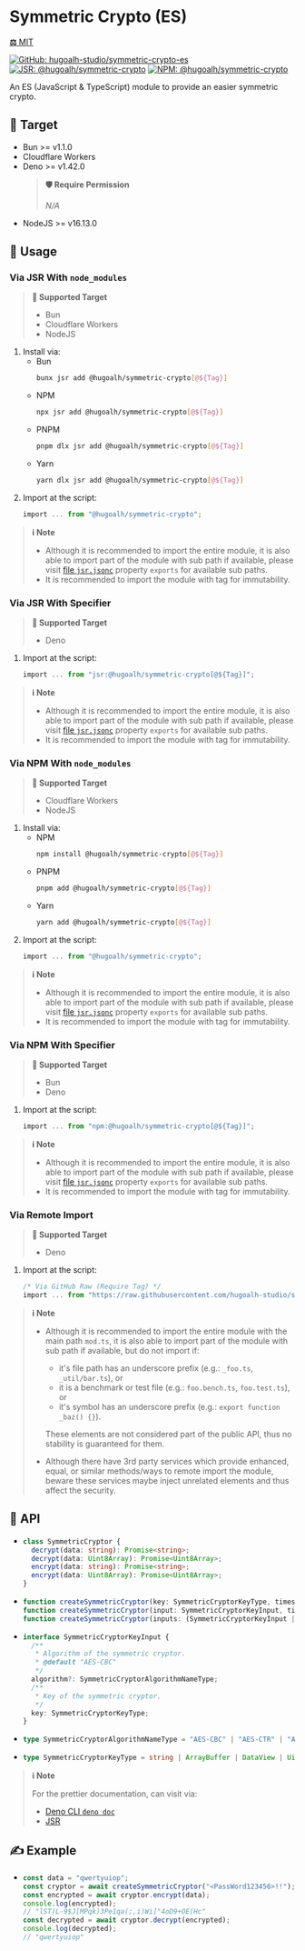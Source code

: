 # Symmetric Crypto (ES)

[**⚖️** MIT](./LICENSE.md)

[![GitHub: hugoalh-studio/symmetric-crypto-es](https://img.shields.io/github/v/release/hugoalh-studio/symmetric-crypto-es?label=hugoalh-studio/symmetric-crypto-es&labelColor=181717&logo=github&logoColor=ffffff&sort=semver&style=flat "GitHub: hugoalh-studio/symmetric-crypto-es")](https://github.com/hugoalh-studio/symmetric-crypto-es)
[![JSR: @hugoalh/symmetric-crypto](https://img.shields.io/jsr/v/@hugoalh/symmetric-crypto?label=JSR%20@hugoalh/symmetric-crypto&labelColor=F7DF1E&logoColor=000000&style=flat "JSR: @hugoalh/symmetric-crypto")](https://jsr.io/@hugoalh/symmetric-crypto)
[![NPM: @hugoalh/symmetric-crypto](https://img.shields.io/npm/v/@hugoalh/symmetric-crypto?label=@hugoalh/symmetric-crypto&labelColor=CB3837&logo=npm&logoColor=ffffff&style=flat "NPM: @hugoalh/symmetric-crypto")](https://www.npmjs.com/package/@hugoalh/symmetric-crypto)

An ES (JavaScript & TypeScript) module to provide an easier symmetric crypto.

## 🎯 Target

- Bun >= v1.1.0
- Cloudflare Workers
- Deno >= v1.42.0
  > **🛡️ Require Permission**
  >
  > *N/A*
- NodeJS >= v16.13.0

## 🔰 Usage

### Via JSR With `node_modules`

> **🎯 Supported Target**
>
> - Bun
> - Cloudflare Workers
> - NodeJS

1. Install via:
    - Bun
      ```sh
      bunx jsr add @hugoalh/symmetric-crypto[@${Tag}]
      ```
    - NPM
      ```sh
      npx jsr add @hugoalh/symmetric-crypto[@${Tag}]
      ```
    - PNPM
      ```sh
      pnpm dlx jsr add @hugoalh/symmetric-crypto[@${Tag}]
      ```
    - Yarn
      ```sh
      yarn dlx jsr add @hugoalh/symmetric-crypto[@${Tag}]
      ```
2. Import at the script:
    ```ts
    import ... from "@hugoalh/symmetric-crypto";
    ```

> **ℹ️ Note**
>
> - Although it is recommended to import the entire module, it is also able to import part of the module with sub path if available, please visit [file `jsr.jsonc`](./jsr.jsonc) property `exports` for available sub paths.
> - It is recommended to import the module with tag for immutability.

### Via JSR With Specifier

> **🎯 Supported Target**
>
> - Deno

1. Import at the script:
    ```ts
    import ... from "jsr:@hugoalh/symmetric-crypto[@${Tag}]";
    ```

> **ℹ️ Note**
>
> - Although it is recommended to import the entire module, it is also able to import part of the module with sub path if available, please visit [file `jsr.jsonc`](./jsr.jsonc) property `exports` for available sub paths.
> - It is recommended to import the module with tag for immutability.

### Via NPM With `node_modules`

> **🎯 Supported Target**
>
> - Cloudflare Workers
> - NodeJS

1. Install via:
    - NPM
      ```sh
      npm install @hugoalh/symmetric-crypto[@${Tag}]
      ```
    - PNPM
      ```sh
      pnpm add @hugoalh/symmetric-crypto[@${Tag}]
      ```
    - Yarn
      ```sh
      yarn add @hugoalh/symmetric-crypto[@${Tag}]
      ```
2. Import at the script:
    ```ts
    import ... from "@hugoalh/symmetric-crypto";
    ```

> **ℹ️ Note**
>
> - Although it is recommended to import the entire module, it is also able to import part of the module with sub path if available, please visit [file `jsr.jsonc`](./jsr.jsonc) property `exports` for available sub paths.
> - It is recommended to import the module with tag for immutability.

### Via NPM With Specifier

> **🎯 Supported Target**
>
> - Bun
> - Deno

1. Import at the script:
    ```ts
    import ... from "npm:@hugoalh/symmetric-crypto[@${Tag}]";
    ```

> **ℹ️ Note**
>
> - Although it is recommended to import the entire module, it is also able to import part of the module with sub path if available, please visit [file `jsr.jsonc`](./jsr.jsonc) property `exports` for available sub paths.
> - It is recommended to import the module with tag for immutability.

### Via Remote Import

> **🎯 Supported Target**
>
> - Deno

1. Import at the script:
    ```ts
    /* Via GitHub Raw (Require Tag) */
    import ... from "https://raw.githubusercontent.com/hugoalh-studio/symmetric-crypto-es/${Tag}/mod.ts";
    ```

> **ℹ️ Note**
>
> - Although it is recommended to import the entire module with the main path `mod.ts`, it is also able to import part of the module with sub path if available, but do not import if:
>
>   - it's file path has an underscore prefix (e.g.: `_foo.ts`, `_util/bar.ts`), or
>   - it is a benchmark or test file (e.g.: `foo.bench.ts`, `foo.test.ts`), or
>   - it's symbol has an underscore prefix (e.g.: `export function _baz() {}`).
>
>   These elements are not considered part of the public API, thus no stability is guaranteed for them.
> - Although there have 3rd party services which provide enhanced, equal, or similar methods/ways to remote import the module, beware these services maybe inject unrelated elements and thus affect the security.

## 🧩 API

- ```ts
  class SymmetricCryptor {
    decrypt(data: string): Promise<string>;
    decrypt(data: Uint8Array): Promise<Uint8Array>;
    encrypt(data: string): Promise<string>;
    encrypt(data: Uint8Array): Promise<Uint8Array>;
  }
  ```
- ```ts
  function createSymmetricCryptor(key: SymmetricCryptorKeyType, times?: number): Promise<SymmetricCryptor>;
  function createSymmetricCryptor(input: SymmetricCryptorKeyInput, times?: number): Promise<SymmetricCryptor>;
  function createSymmetricCryptor(inputs: (SymmetricCryptorKeyInput | SymmetricCryptorKeyType)[]): Promise<SymmetricCryptor>;
  ```
- ```ts
  interface SymmetricCryptorKeyInput {
    /**
     * Algorithm of the symmetric cryptor.
     * @default "AES-CBC"
     */
    algorithm?: SymmetricCryptorAlgorithmNameType;
    /**
     * Key of the symmetric cryptor.
     */
    key: SymmetricCryptorKeyType;
  }
  ```
- ```ts
  type SymmetricCryptorAlgorithmNameType = "AES-CBC" | "AES-CTR" | "AES-GCM";
  ```
- ```ts
  type SymmetricCryptorKeyType = string | ArrayBuffer | DataView | Uint8Array | Uint16Array | Uint32Array | BigUint64Array;
  ```

> **ℹ️ Note**
>
> For the prettier documentation, can visit via:
>
> - [Deno CLI `deno doc`](https://deno.land/manual/tools/documentation_generator)
> - [JSR](https://jsr.io/@hugoalh/symmetric-crypto)

## ✍️ Example

- ```ts
  const data = "qwertyuiop";
  const cryptor = await createSymmetricCryptor("<PassWord123456>!!");
  const encrypted = await cryptor.encrypt(data);
  console.log(encrypted);
  // "lST)L-9$J[MPqk)3Pe1qa(;,i)Wi]"4oD9+OE(Hc"
  const decrypted = await cryptor.decrypt(encrypted);
  console.log(decrypted);
  // "qwertyuiop"
  ```
